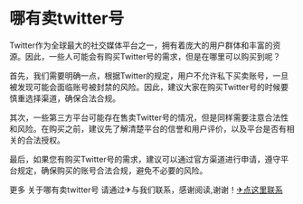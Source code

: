 # 哪有卖twitter号

Twitter作为全球最大的社交媒体平台之一，拥有着庞大的用户群体和丰富的资源。因此，一些人可能会有购买Twitter号的需求，但是在哪里可以购买到呢？ 

首先，我们需要明确一点，根据Twitter的规定，用户不允许私下买卖账号，一旦被发现可能会面临账号被封禁的风险。因此，建议大家在购买Twitter号的时候要慎重选择渠道，确保合法合规。

其次，一些第三方平台可能存在售卖Twitter号的情况，但是同样需要注意合法性和风险。在购买之前，建议先了解清楚平台的信誉和用户评价，以及平台是否有相关的合法授权。

最后，如果您有购买Twitter号的需求，建议可以通过官方渠道进行申请，遵守平台规定，确保购买的账号合法合规，避免不必要的风险。

更多 关于哪有卖twitter号 请通过✈与我们联系，感谢阅读,谢谢！[✈点这里联系](https://www.k02.cc)